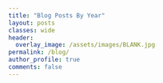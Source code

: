 ```yaml
---
title: "Blog Posts By Year"
layout: posts
classes: wide
header:
  overlay_image: /assets/images/BLANK.jpg
permalink: /blog/
author_profile: true
comments: false
---
```


